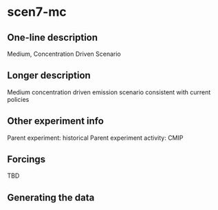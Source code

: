 <!--- This file contains a number of sections -->
<!--- They are bounded by comments like this -->
<!--- Do not edit these sections by hand -->
<!--- Start title -->
# scen7-mc
<!--- End title -->

## One-line description

<!--- Start one-line-description -->
Medium, Concentration Driven Scenario
<!--- End one-line-description -->

## Longer description

<!--- Start longer-description -->
Medium concentration driven emission scenario consistent with current policies
<!--- End longer-description -->

## Other experiment info

<!--- Start other-experiment-info -->
Parent experiment: historical
Parent experiment activity: CMIP
<!--- End other-experiment-info -->

## Forcings

<!--- Start forcings -->
TBD
<!--- End forcings -->

## Generating the data

<!--- TODO: auto-generate this -->
